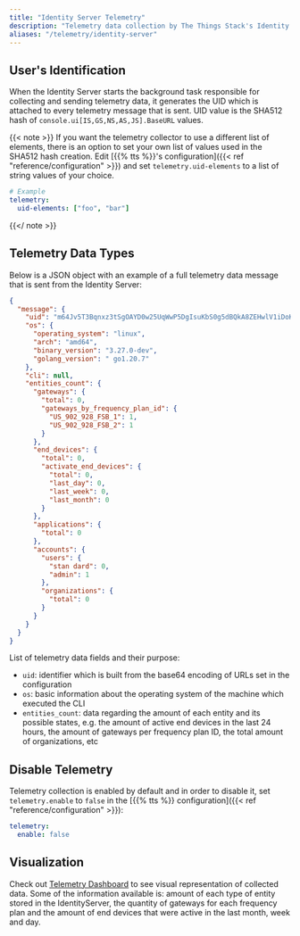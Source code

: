 ```yaml
---
title: "Identity Server Telemetry"
description: "Telemetry data collection by The Things Stack's Identity Server"
aliases: "/telemetry/identity-server"
---
```


## User's Identification

When the Identity Server starts the background task responsible for collecting and sending telemetry data, it generates the UID which is attached to every telemetry message that is sent. UID value is the SHA512 hash of `console.ui[IS,GS,NS,AS,JS].BaseURL` values.

{{< note >}}
If you want the telemetry collector to use a different list of elements, there is an option to set your own list of values used in the SHA512 hash creation. Edit [{{% tts %}}'s configuration]({{< ref "reference/configuration" >}}) and set `telemetry.uid-elements` to a list of string values of your choice.

```yaml
# Example
telemetry:
  uid-elements: ["foo", "bar"]
```
{{</ note >}}

## Telemetry Data Types

Below is a JSON object with an example of a full telemetry data message that is sent from the Identity Server:

```json
{
  "message": {
    "uid": "m64Jv5T3Bqnxz3tSgOAYD0w25UqWwP5DgIsuKbS0g5dBQkA8ZEHwlV1iDoKgjeF7uE3dt+3SDMdANJ41xDZqag==",
    "os": {
      "operating_system": "linux",
      "arch": "amd64",
      "binary_version": "3.27.0-dev",
      "golang_version": " go1.20.7"
    },
    "cli": null,
    "entities_count": {
      "gateways": {
        "total": 0,
        "gateways_by_frequency_plan_id": {
          "US_902_928_FSB_1": 1,
          "US_902_928_FSB_2": 1
        }
      },
      "end_devices": {
        "total": 0,
        "activate_end_devices": {
          "total": 0,
          "last_day": 0,
          "last_week": 0,
          "last_month": 0
        }
      },
      "applications": {
        "total": 0
      },
      "accounts": {
        "users": {
          "stan dard": 0,
          "admin": 1
        },
        "organizations": {
          "total": 0
        }
      }
    }
  }
}
```

List of telemetry data fields and their purpose:

- `uid`: identifier which is built from the base64 encoding of URLs set in the configuration
- `os`: basic information about the operating system of the machine which executed the CLI
- `entities_count`: data regarding the amount of each entity and its possible states, e.g. the amount of active end devices in the last 24 hours, the amount of gateways per frequency plan ID, the total amount of organizations, etc

## Disable Telemetry

Telemetry collection is enabled by default and in order to disable it, set `telemetry.enable` to `false` in the [{{% tts %}} configuration]({{< ref "reference/configuration" >}}):

```yaml
telemetry:
  enable: false
```

## Visualization

Check out [Telemetry Dashboard](https://telemetry.thethingsstack.io) to see visual representation of collected data. Some of the information available is: amount of each type of entity stored in the IdentityServer, the quantity of gateways for each frequency plan and the amount of end devices that were active in the last month, week and day.
